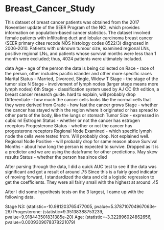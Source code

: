 # Breast_Cancer_Study

This dataset of breast cancer patients was obtained from the 2017 November update of the SEER Program of the NCI, which provides information on population-based cancer statistics. The dataset involved female patients with infiltrating duct and lobular carcinoma breast cancer (SEER primary cites recode NOS histology codes 8522/3) diagnosed in 2006-2010. Patients with unknown tumour size, examined regional LNs, positive regional LNs, and patients whose survival months were less than 1 month were excluded; thus, 4024 patients were ultimately included.

data
Age - age of the person the data is being collected on
Race - race of the person, other includes pacific islander and other more specific races
Marital Status - Married, Divorced, Single, Widow
T Stage - the stage of the tumor size
N Stage - involvement of lymph nodes (larger stage means more lymph nodes)
6th Stage - classification system used by AJ CC 6th edition, a breast cancer research guide. hard to explain, will probably drop
Differentiate - how much the cancer cells looks like the normal cells that they were derived from
Grade - how fast the cancer grows
Stage - whether the cancer has stayed within the region where it originated or has spread to other parts of the body, like the lungs or stomach
Tumor Size - expressed in cubic ml
Estrogen Status - whether or not the cancer has estrogen receptors
Progesterone Status - whether or not the cancer has progesterone receptors
Regional Node Examined - which specific lymph node the cells were tested from. Will probably drop. Not explained well.
Regional Node Positive - will probably drop for same reason above
Survival Months - about how long the person is expected to survive. Dropped as it is a predictor and we are using the dataframe for other predictions. May skew results
Status - whether the person has since died

After parsing through the data, I did a quick AUC test to see if the data was significant and got a result of around .75
Since this is a fairly good indicator of moving forward, I standardized the data and did a logistic regression to get the coefficients. They were all fairly small with the highest at around .45

After I did some hypothesis tests on the 3 largest, I came up with the following data.

Stage N3: (statistic=-10.981203765477005, pvalue=5.378710704967063e-26)
Progesterone: (statistic=9.35138388753239, pvalue=9.918443501831385e-20)
Age: (statistic=-3.322896024862656, pvalue=0.0009309078378221079)
